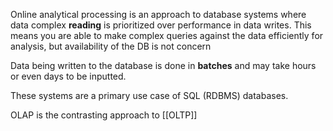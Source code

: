 Online analytical processing is an approach to database systems where data complex **reading** is prioritized over performance in data writes. This means you are able to make complex queries against the data efficiently for analysis, but availability of the DB is not concern

Data being written to the database is done in **batches** and may take hours or even days to be inputted.

These systems are a primary use case of SQL (RDBMS) databases.

OLAP is the contrasting approach to [[OLTP]] 